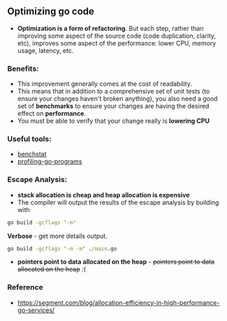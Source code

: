 ## Optimizing go code
- **Optimization is a form of refactoring**. But each step, rather than improving some aspect of the source code (code duplication, clarity, etc), 
improves some aspect of the performance: lower CPU, memory usage, latency, etc. 
### Benefits: 
- This improvement generally comes at the cost of readability. 
- This means that in addition to a comprehensive set of unit tests (to ensure your changes haven't broken anything), 
you also need a good set of **benchmarks** to ensure your changes are having the desired effect on **performance**.
- You must be able to verify that your change really is **lowering CPU**

### Useful tools:
- [benchstat](https://godoc.org/golang.org/x/perf/cmd/benchstat) 
- [profiling-go-programs](https://blog.golang.org/profiling-go-programs)

### Escape  Analysis:
 - **stack allocation is cheap and heap allocation is expensive**
 - The compiler will output the results of the escape analysis by building with 
 ```cmd 
 go build -gcflags '-m'
 ```
 **Verbose** - get more details output.
 ```cmd
 go build -gcflags '-m -m' ./main.go
 ```
  - **pointers point to data allocated on the heap**  - ~~pointers point to data allocated on the heap~~ :(
  
  ### Reference
  - https://segment.com/blog/allocation-efficiency-in-high-performance-go-services/
